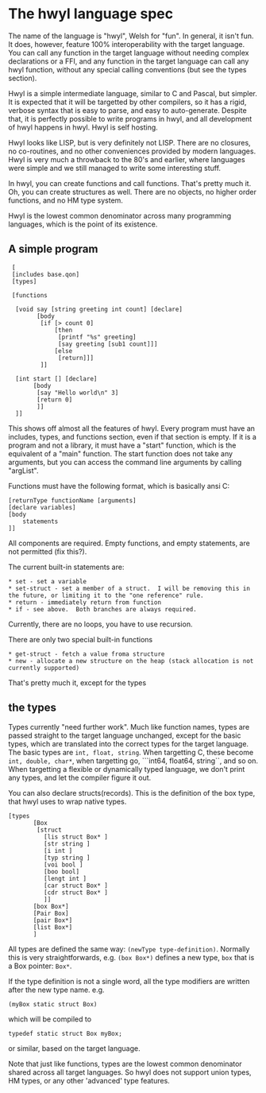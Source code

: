 # The hwyl language spec

The name of the language is "hwyl", Welsh for "fun".  In general, it isn't fun.  It does, however, feature 100% interoperability with the target language.  You can call any function in the target language without needing complex declarations or a FFI, and any function in the target language can call any hwyl function, without any special calling conventions (but see the types section).

Hwyl is a simple intermediate language, similar to C and Pascal, but simpler.  It is expected that it will be targetted by other compilers, so it has a rigid, verbose syntax that is easy to parse, and easy to auto-generate.  Despite that, it is perfectly possible to write programs in hwyl, and all development of hwyl happens in hwyl.  Hwyl is self hosting.

Hwyl looks like LISP, but is very definitely not LISP.  There are no closures, no co-routines, and no other conveniences provided by modern languages.  Hwyl is very much a throwback to the 80's and earlier, where languages were simple and we still managed to write some interesting stuff.

In hwyl, you can create functions and call functions.  That's pretty much it.  Oh, you can create structures as well.  There are no objects, no higher order functions, and no HM type system.

Hwyl is the lowest common denominator across many programming languages, which is the point of its existence.

## A simple program

     [
     [includes base.qon]
     [types]

     [functions

      [void say [string greeting int count] [declare]
            [body
             [if [> count 0]
                 [then
                  [printf "%s" greeting]
                  [say greeting [sub1 count]]]
                 [else
                  [return]]]
             ]]

      [int start [] [declare]
           [body
            [say "Hello world\n" 3]
            [return 0]
            ]]
      ]]

This shows off almost all the features of hwyl.  Every program must have an includes, types, and functions section, even if that section is empty.  If it is a program and not a library, it must have a "start" function, which is the equivalent of a "main" function.  The start function does not take any arguments, but you can access the command line arguments by calling "argList".

Functions must have the following format, which is basically ansi C:

    [returnType functionName [arguments] 
    [declare variables]
    [body
        statements
    ]]

All components are required.  Empty functions, and empty statements, are not permitted (fix this?).

The current built-in statements are:

    * set - set a variable 
    * set-struct - set a member of a struct.  I will be removing this in the future, or limiting it to the "one reference" rule.
    * return - immediately return from function
    * if - see above.  Both branches are always required.   

Currently, there are no loops, you have to use recursion.  

There are only two special built-in functions
    
    * get-struct - fetch a value froma structure
    * new - allocate a new structure on the heap (stack allocation is not currently supported)


That's pretty much it, except for the types

## the types

Types currently "need further work".  Much like function names, types are passed straight to the target language unchanged, except for the basic types, which are translated into the correct types for the target language.  The basic types are ```int, float, string```.  When targetting C, these become ```int, double, char*```, when targetting go, ```int64, float64, string``, and so on.  When targetting a flexible or dynamically typed language, we don't print any types, and let the compiler
figure it out.

You can also declare structs(records).  This is the definition of the box type, that hwyl uses to wrap native types.

    [types
           [Box
            [struct
              [lis struct Box* ]
              [str string ]
              [i int ]
              [typ string ]
              [voi bool ]
              [boo bool]
              [lengt int ]
              [car struct Box* ]
              [cdr struct Box* ]
              ]]
           [box Box*]
           [Pair Box]
           [pair Box*]
           [list Box*]
           ]

All types are defined the same way:  ```(newType type-definition)```.  Normally this is very straightforwards, e.g. ```(box Box*)``` defines a new type, ```box``` that is a Box pointer: ```Box*```.  

If the type definition is not a single word, all the type modifiers are written after the new type name.  e.g.

    (myBox static struct Box)

which will be compiled to

    typedef static struct Box myBox;

or similar, based on the target language.

Note that just like functions, types are the lowest common denominator shared across all target languages.  So hwyl does not support union types, HM types, or any other 'advanced' type features.

